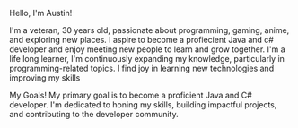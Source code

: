 Hello, I'm Austin!

I'm a veteran, 30 years old, passionate about programming, gaming, anime, and exploring new places.
I aspire to become a profiecient Java and c# developer and enjoy meeting new people to learn and grow together.
I'm a life long learner, I'm continuously expanding my knowledge, particularly in programming-related topics. I
find joy in learning new technologies and improving my skills

My Goals!
My primary goal is to become a proficient Java and C# developer. I'm dedicated to honing my skills, building impactful
projects, and contributing to the developer community.
